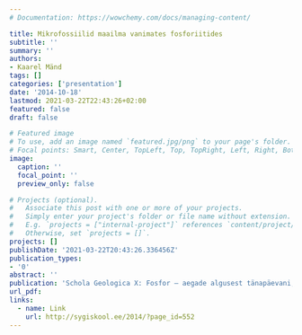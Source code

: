 ```yaml
---
# Documentation: https://wowchemy.com/docs/managing-content/

title: Mikrofossiilid maailma vanimates fosforiitides
subtitle: ''
summary: ''
authors:
- Kaarel Mänd
tags: []
categories: ['presentation']
date: '2014-10-18'
lastmod: 2021-03-22T22:43:26+02:00
featured: false
draft: false

# Featured image
# To use, add an image named `featured.jpg/png` to your page's folder.
# Focal points: Smart, Center, TopLeft, Top, TopRight, Left, Right, BottomLeft, Bottom, BottomRight.
image:
  caption: ''
  focal_point: ''
  preview_only: false

# Projects (optional).
#   Associate this post with one or more of your projects.
#   Simply enter your project's folder or file name without extension.
#   E.g. `projects = ["internal-project"]` references `content/project/deep-learning/index.md`.
#   Otherwise, set `projects = []`.
projects: []
publishDate: '2021-03-22T20:43:26.336456Z'
publication_types:
- '0'
abstract: ''
publication: 'Schola Geologica X: Fosfor – aegade algusest tänapäevani, Jäneda, Estonia'
url_pdf:
links:
  - name: Link
    url: http://sygiskool.ee/2014/?page_id=552
---
```

